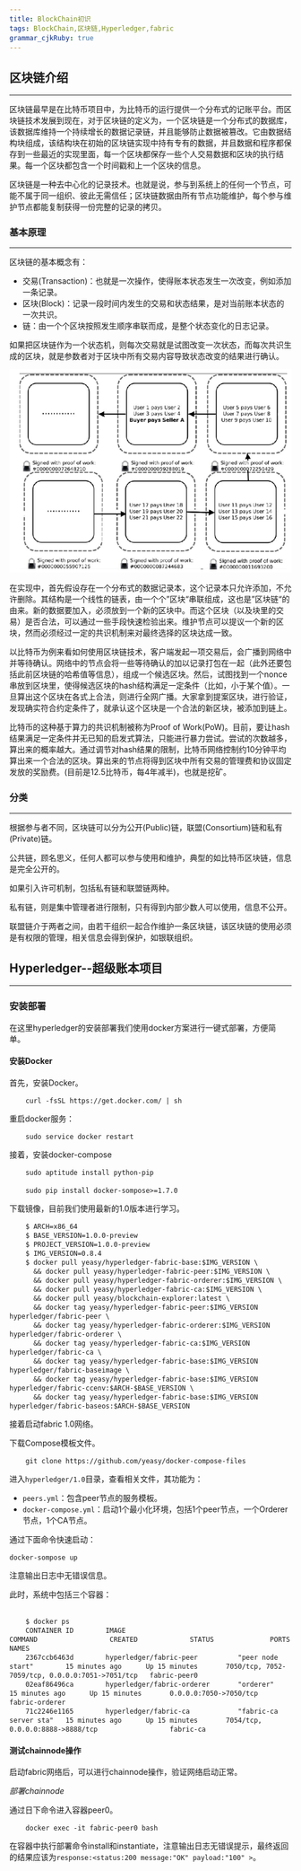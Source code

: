 ```yaml
---
title: BlockChain初识
tags: BlockChain,区块链,Hyperledger,fabric
grammar_cjkRuby: true
---
```

## 区块链介绍

<hr /> 

区块链最早是在比特币项目中，为比特币的运行提供一个分布式的记账平台。而区块链技术发展到现在，对于区块链的定义为，一个区块链是一个分布式的数据库，该数据库维持一个持续增长的数据记录链，并且能够防止数据被篡改。它由数据结构块组成，该结构块在初始的区块链实现中持有专有的数据，并且数据和程序都保存到一些最近的实现里面，每一个区块都保存一些个人交易数据和区块的执行结果。每一个区块都包含一个时间戳和上一个区块的信息。

区块链是一种去中心化的记录技术。也就是说，参与到系统上的任何一个节点，可能不属于同一组织、彼此无需信任；区块链数据由所有节点功能维护，每个参与维护节点都能复制获得一份完整的记录的拷贝。

### 基本原理

<hr />


区块链的基本概念有：
 - 交易(Transaction)：也就是一次操作，使得账本状态发生一次改变，例如添加一条记录。
 - 区块(Block)：记录一段时间内发生的交易和状态结果，是对当前账本状态的一次共识。
 - 链：由一个个区块按照发生顺序串联而成，是整个状态变化的日志记录。

如果把区块链作为一个状态机，则每次交易就是试图改变一次状态，而每次共识生成的区块，就是参数者对于区块中所有交易内容导致状态改变的结果进行确认。


![区块链示例][1]


  [1]: ./images/QQ%E5%9B%BE%E7%89%8720170312144942.png "QQ图片20170312144942"
  
  在实现中，首先假设存在一个分布式的数据记录本，这个记录本只允许添加，不允许删除。其结构是一个线性的链表，由一个个”区块“串联组成，这也是”区块链“的由来。新的数据要加入，必须放到一个新的区块中。而这个区块（以及块里的交易）是否合法，可以通过一些手段快速检验出来。维护节点可以提议一个新的区块，然而必须经过一定的共识机制来对最终选择的区块达成一致。
  
  以比特币为例来看如何使用区块链技术，客户端发起一项交易后，会广播到网络中并等待确认。网络中的节点会将一些等待确认的加以记录打包在一起（此外还要包括此前区块链的哈希值等信息），组成一个候选区块。然后，试图找到一个nonce串放到区块里，使得候选区块的hash结构满足一定条件（比如，小于某个值）。一旦算出这个区块在各式上合法，则进行全网广播。大家拿到提案区块，进行验证，发现确实符合约定条件了，就承认这个区块是一个合法的新区块，被添加到链上。
  
  比特币的这种基于算力的共识机制被称为Proof of Work(PoW)。目前，要让hash结果满足一定条件并无已知的启发式算法，只能进行暴力尝试。尝试的次数越多，算出来的概率越大。通过调节对hash结果的限制，比特币网络控制约10分钟平均算出来一个合法的区块。算出来的节点将得到区块中所有交易的管理费和协议固定发放的奖励费。(目前是12.5比特币，每4年减半)，也就是挖矿。
  
  ### 分类
  
  <hr />
  
根据参与者不同，区块链可以分为公开(Public)链，联盟(Consortium)链和私有(Private)链。
  
公共链，顾名思义，任何人都可以参与使用和维护，典型的如比特币区块链，信息是完全公开的。

如果引入许可机制，包括私有链和联盟链两种。

私有链，则是集中管理者进行限制，只有得到内部少数人可以使用，信息不公开。

联盟链介于两者之间，由若干组织一起合作维护一条区块链，该区块链的使用必须是有权限的管理，相关信息会得到保护，如银联组织。

## Hyperledger--超级账本项目

<hr /> 

### 安装部署

在这里hyperledger的安装部署我们使用docker方案进行一键式部署，方便简单。

#### 安装Docker

首先，安装Docker。

```
	curl -fsSL https://get.docker.com/ | sh
```

重启docker服务：

```
	sudo service docker restart
```

接着，安装docker-compose

```
	sudo aptitude install python-pip

	sudo pip install docker-sompose>=1.7.0

```

下载镜像，目前我们使用最新的1.0版本进行学习。

```
	$ ARCH=x86_64
	$ BASE_VERSION=1.0.0-preview
	$ PROJECT_VERSION=1.0.0-preview
	$ IMG_VERSION=0.8.4
	$ docker pull yeasy/hyperledger-fabric-base:$IMG_VERSION \
	  && docker pull yeasy/hyperledger-fabric-peer:$IMG_VERSION \
	  && docker pull yeasy/hyperledger-fabric-orderer:$IMG_VERSION \
	  && docker pull yeasy/hyperledger-fabric-ca:$IMG_VERSION \
	  && docker pull yeasy/blockchain-explorer:latest \
	  && docker tag yeasy/hyperledger-fabric-peer:$IMG_VERSION hyperledger/fabric-peer \
	  && docker tag yeasy/hyperledger-fabric-orderer:$IMG_VERSION hyperledger/fabric-orderer \
	  && docker tag yeasy/hyperledger-fabric-ca:$IMG_VERSION hyperledger/fabric-ca \
	  && docker tag yeasy/hyperledger-fabric-base:$IMG_VERSION hyperledger/fabric-baseimage \
	  && docker tag yeasy/hyperledger-fabric-base:$IMG_VERSION hyperledger/fabric-ccenv:$ARCH-$BASE_VERSION \
	  && docker tag yeasy/hyperledger-fabric-base:$IMG_VERSION hyperledger/fabric-baseos:$ARCH-$BASE_VERSION

```

接着启动fabric 1.0网络。

下载Compose模板文件。

```
	git clone https://github.com/yeasy/docker-compose-files
```

进入`hyperledger/1.0`目录，查看相关文件，其功能为：

 - `peers.yml`：包含peer节点的服务模板。
 - `docker-compose.yml`：启动1个最小化环境，包括1个peer节点，一个Orderer节点，1个CA节点。

通过下面命令快速启动：

```
docker-sompose up
```

注意输出日志中无错误信息。

此时，系统中包括三个容器：

```

	$ docker ps
	CONTAINER ID        IMAGE                                                                                                                                                  COMMAND                  CREATED             STATUS              PORTS                                             NAMES
	2367ccb6463d        hyperledger/fabric-peer          "peer node start"        15 minutes ago      Up 15 minutes       7050/tcp, 7052-7059/tcp, 0.0.0.0:7051->7051/tcp   fabric-peer0
	02eaf86496ca        hyperledger/fabric-orderer       "orderer"                15 minutes ago      Up 15 minutes       0.0.0.0:7050->7050/tcp                            fabric-orderer
	71c2246e1165        hyperledger/fabric-ca            "fabric-ca server sta"   15 minutes ago      Up 15 minutes       7054/tcp, 0.0.0.0:8888->8888/tcp                  fabric-ca

```

#### 测试chainnode操作

启动fabric网络后，可以进行chainnode操作，验证网络启动正常。

*部署chainnode*

通过日下命令进入容器peer0。

```
	docker exec -it fabric-peer0 bash

```

在容器中执行部署命令install和instantiate，注意输出日志无错误提示，最终返回的结果应该为`response:<status:200 message:"OK" payload:"100" >`。



